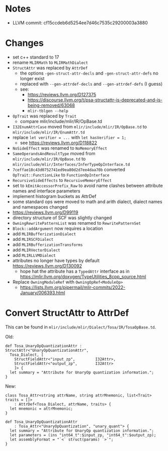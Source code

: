 # Notes

- LLVM commit: cf15ccdeb6d5254ee7d46c7535c29200003a3880

# Changes

- set c++ standard to 17
- rename `MLIRMath` to `MLIRMathDialect`
- `StructAttr` was replaced by `AttrDef`
  - the options `-gen-struct-attr-decls` and `-gen-struct-attr-defs` no longer exist
  - replaced with `--gen-attrdef-decls` and `--gen-attrdef-defs` (I guess)
  - see:
    - https://reviews.llvm.org/D127375
    - https://discourse.llvm.org/t/psa-structattr-is-deprecated-and-is-being-removed/63068
    - `mlir-tblgen --help`
- `OpTrait` was replaced by `Trait`
  - compare mlir/include/mlir/IR/OpBase.td
- `I32EnumAttrCase` moved from `mlir/include/mlir/IR/OpBase.td` to `mlir/include/mlir/IR/EnumAttr.td`
- replace `let verifier = ...` with `let hasVerifier = 1;`
  - see https://reviews.llvm.org/D118822
- `NoSideEffect` was renamed to `NoMemoryEffect`
- `SameOperandsAndResultType` moved from `mlir/include/mlir/IR/OpBase.td` to `mlir/include/mlir/Interfaces/InferTypeOpInterface.td`
- `7ceffae18c43d0752741ed9ea80d2d7ee4daa70b` converted `OpTrait::FunctionLike` to `FunctionOpInterface`
- `RecursiveSideEffects` to `RecursiveMemoryEffect`
- set to `kEmitAccessorPrefix_Raw` to avoid name clashes between attribute names and interface parameters
- implement histogram buckets as AttrDef
- some standard ops were moved to math and arith dialect, dialect names and namespaces changed
- https://reviews.llvm.org/D99119
- directory structure of SCF was slightly changed
- `OwningRewritePatternList` was renamed to `RewritePatternSet`
- `Block::addArgument` now requires a location
- add `MLIRBufferizationDialect`
- add `MLIRSCFDialect`
- add `MLIRBufferizationTransforms`
- add `MLIRVectorDialect`
- add `MLIRLLVMDialect`
- attributes no longer have types by default https://reviews.llvm.org/D130092
  - hope hat the attribute has a `TypedAttr` interface as in https://mlir.llvm.org/doxygen/TypeUtilities_8cpp_source.html
- Replace `OwningModuleRef` with `OwningOpRef<ModuleOp>`
  - https://lists.llvm.org/pipermail/mlir-commits/2022-January/006393.html

# Convert StructAttr to AttrDef

This can be found in `mlir/include/mlir/Dialect/Tosa/IR/TosaOpBase.td`.

Old:
```
def Tosa_UnaryOpQuantizationAttr : StructAttr<"UnaryOpQuantizationAttr",
  Tosa_Dialect, [
    StructFieldAttr<"input_zp",         I32Attr>,
    StructFieldAttr<"output_zp",        I32Attr>
    ]> {
  let summary = "Attribute for UnaryOp quantization information.";
}
```

New:
```
class Tosa_Attr<string attrName, string attrMnemonic, list<Trait> traits = []>
    : AttrDef<Tosa_Dialect, attrName, traits> {
  let mnemonic = attrMnemonic;
}

def Tosa_UnaryOpQuantizationAttr
    : Tosa_Attr<"UnaryOpQuantization", "unary_quant"> {
  let summary = "Attribute for UnaryOp quantization information.";
  let parameters = (ins "int64_t":$input_zp, "int64_t":$output_zp);
  let assemblyFormat = "`<` struct(params) `>`";
}
```
